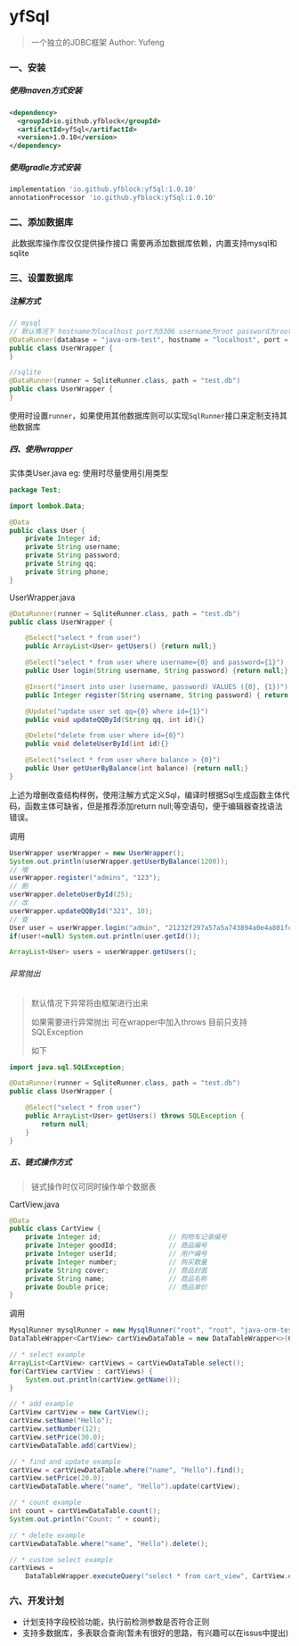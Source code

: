 # yfSql
> 一个独立的JDBC框架 
> Author: Yufeng

### 一、安装

##### 使用maven方式安装

```xml
<dependency>
  <groupId>io.github.yfblock</groupId>
  <artifactId>yfSql</artifactId>
  <version>1.0.10</version>
</dependency>
```

##### 使用gradle方式安装

```groovy
implementation 'io.github.yfblock:yfSql:1.0.10'
annotationProcessor 'io.github.yfblock:yfSql:1.0.10'

```

### 二、添加数据库

​	此数据库操作库仅仅提供操作接口  需要再添加数据库依赖，内置支持mysql和sqlite

### 三、设置数据库

##### 注解方式

```java
// mysql
// 默认情况下 hostname为localhost port为3306 username为root password为root 若系统配置相同 则可以使用默认设置
@DataRunner(database = "java-orm-test", hostname = "localhost", port = "3306", username = "root", password = "root")
public class UserWrapper {
}

//sqlite
@DataRunner(runner = SqliteRunner.class, path = "test.db")
public class UserWrapper {
}
```

使用时设置`runner`，如果使用其他数据库则可以实现`SqlRunner`接口来定制支持其他数据库

##### 四、使用wrapper

实体类User.java eg: 使用时尽量使用引用类型

```java
package Test;

import lombok.Data;

@Data
public class User {
    private Integer id;
    private String username;
    private String password;
    private String qq;
    private String phone;
}

```

UserWrapper.java

```java
@DataRunner(runner = SqliteRunner.class, path = "test.db")
public class UserWrapper {

    @Select("select * from user")
    public ArrayList<User> getUsers() {return null;}

    @Select("select * from user where username={0} and password={1}")
    public User login(String username, String password) {return null;}

    @Insert("insert into user (username, password) VALUES ({0}, {1})")
    public Integer register(String username, String password) { return 0;}

    @Update("update user set qq={0} where id={1}")
    public void updateQQById(String qq, int id){}

    @Delete("delete from user where id={0}")
    public void deleteUserById(int id){}

    @Select("select * from user where balance > {0}")
    public User getUserByBalance(int balance) {return null;}
}

```

上述为增删改查结构样例，使用注解方式定义Sql，编译时根据Sql生成函数主体代码，函数主体可缺省，但是推荐添加return null;等空语句，便于编辑器查找语法错误。

调用

```java
UserWrapper userWrapper = new UserWrapper();
System.out.println(userWrapper.getUserByBalance(1200));
// 增
userWrapper.register("admins", "123");
// 删
userWrapper.deleteUserById(25);
// 改
userWrapper.updateQQById("321", 10);
// 查
User user = userWrapper.login("admin", "21232f297a57a5a743894a0e4a801fc3");
if(user!=null) System.out.println(user.getId());

ArrayList<User> users = userWrapper.getUsers();
```

###### 异常抛出
> 默认情况下异常将由框架进行出来
> 
> 如果需要进行异常抛出 可在wrapper中加入throws 目前只支持SQLException
> 
> 如下

```java
import java.sql.SQLException;

@DataRunner(runner = SqliteRunner.class, path = "test.db")
public class UserWrapper {

    @Select("select * from user")
    public ArrayList<User> getUsers() throws SQLException {
        return null;
    }
}
```

##### 五、链式操作方式

> 链式操作时仅可同时操作单个数据表

CartView.java

```java
@Data
public class CartView {
    private Integer id;                 // 购物车记录编号
    private Integer goodId;             // 商品编号
    private Integer userId;             // 用户编号
    private Integer number;             // 购买数量
    private String cover;               // 商品封面
    private String name;                // 商品名称
    private Double price;               // 商品单价
}

```

调用

```java
MysqlRunner mysqlRunner = new MysqlRunner("root", "root", "java-orm-test");
DataTableWrapper<CartView> cartViewDataTable = new DataTableWrapper<>(CartView.class, mysqlRunner);

// * select example
ArrayList<CartView> cartViews = cartViewDataTable.select();
for(CartView cartView : cartViews) {
    System.out.println(cartView.getName());
}

// * add example
CartView cartView = new CartView();
cartView.setName("Hello");
cartView.setNumber(12);
cartView.setPrice(30.0);
cartViewDataTable.add(cartView);

// * find and update example
cartView = cartViewDataTable.where("name", "Hello").find();
cartView.setPrice(20.0);
cartViewDataTable.where("name", "Hello").update(cartView);

// * count example
int count = cartViewDataTable.count();
System.out.println("Count: " + count);

// * delete example
cartViewDataTable.where("name", "Hello").delete();

// * custom select example
cartViews =
    DataTableWrapper.executeQuery("select * from cart_view", CartView.class, mysqlRunner);
```

### 六、开发计划

- 计划支持字段校验功能，执行前检测参数是否符合正则
- 支持多数据库，多表联合查询(暂未有很好的思路，有兴趣可以在issus中提出)